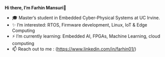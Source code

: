   **Hi there, I’m Farhin Mansuri**👋
- 🎓 Master’s student in Embedded Cyber-Physical Systems at UC Irvine.
- ✨ I’m interested: RTOS, Firmware development, Linux, IoT & Edge Computing
- ⚡ I’m currently learning: Embedded AI, FPGAs, Machine Learning, cloud computing
- 📫 Reach out to me : (https://www.linkedin.com/in/farhin01/)

<!---
MansuriFarhin/MansuriFarhin is a ✨ special ✨ repository because its `README.md` (this file) appears on your GitHub profile.
You can click the Preview link to take a look at your changes.
--->
